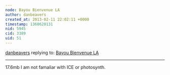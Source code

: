 ```yaml
---
node: Bayou Bienvenue LA
author: danbeavers
created_at: 2013-02-11 22:02:11 +0000
timestamp: 1360620131
nid: 5945
cid: 3389
uid: 51
---
```




[danbeavers](../profile/danbeavers) replying to: [Bayou Bienvenue LA](../notes/danbeavers/2-11-2013/bayou-bienvenue-la-0)

----
17.6mb  I am not famaliar with ICE or photosynth.